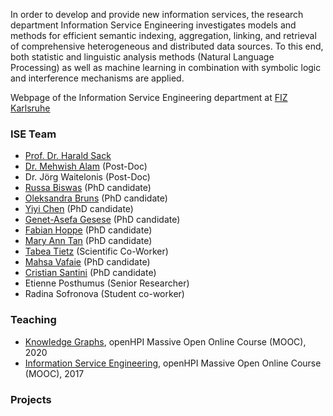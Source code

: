 In order to develop and provide new information services, the research department Information Service Engineering investigates models and methods for efficient semantic indexing, aggregation, linking, and retrieval of comprehensive heterogeneous and distributed data sources. To this end, both statistic and linguistic analysis methods (Natural Language Processing) as well as machine learning in combination with symbolic logic and interference mechanisms are applied.

Webpage of the Information Service Engineering department at [FIZ Karlsruhe](https://www.fiz-karlsruhe.de/en/forschung/information-service-engineering)

### ISE Team

- [Prof. Dr. Harald Sack](https://www.fiz-karlsruhe.de/de/forschung/publikationen-prof-dr-harald-sack) 
- [Dr. Mehwish Alam](https://www.fiz-karlsruhe.de/de/forschung/lebenslauf-und-publikationen-dr-mehwish-alam) (Post-Doc)
- Dr. Jörg Waitelonis (Post-Doc)
- [Russa Biswas](https://www.fiz-karlsruhe.de/index.php/en/forschung/lebenslauf-und-publikationen-russa-biswas) (PhD candidate)
- [Oleksandra Bruns](https://www.fiz-karlsruhe.de/de/forschung/lebenslauf-und-publikationen-oleksandra-bruns) (PhD candidate)
- [Yiyi Chen](https://www.fiz-karlsruhe.de/de/forschung/lebenslauf-und-publikationen-yiyi-chen) (PhD candidate)
- [Genet-Asefa Gesese](https://www.fiz-karlsruhe.de/de/forschung/lebenslauf-und-publikationen-genet-asefa-gesese) (PhD candidate) 
- [Fabian Hoppe](https://www.fiz-karlsruhe.de/de/forschung/lebenslauf-und-publikationen-fabian-hoppe) (PhD candidate)
- [Mary Ann Tan](https://www.fiz-karlsruhe.de/de/forschung/lebenslauf-und-publikationen-mary-ann-tan) (PhD candidate)
- [Tabea Tietz](https://www.fiz-karlsruhe.de/index.php/en/forschung/lebenslauf-und-publikationen-tabea-tietz) (Scientific Co-Worker)
- [Mahsa Vafaie](https://www.fiz-karlsruhe.de/de/forschung/lebenslauf-und-publikationen-mahsa-vafaie) (PhD candidate)
- [Cristian Santini](https://www.fiz-karlsruhe.de/de/forschung/lebenslauf-und-publikationen-cristian-santini) (PhD candidate)
- Etienne Posthumus (Senior Researcher)
- Radina Sofronova (Student co-worker)

### Teaching

- [Knowledge Graphs](https://open.hpi.de/courses/knowledgegraphs2020?locale=de), openHPI Massive Open Online Course (MOOC), 2020
- [Information Service Engineering](https://open.hpi.de/courses/semanticweb2017), openHPI Massive Open Online Course (MOOC), 2017

### Projects




